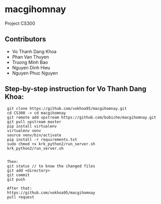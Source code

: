 # macgihomnay
Project CS300

## Contributors
 - Vo Thanh Dang Khoa
 - Phan Van Thuyen
 - Truong Minh Bao
 - Nguyen Dinh Hieu
 - Nguyen Phuc Nguyen

## Step-by-step instruction for Vo Thanh Dang Khoa:
```
 git clone https://github.com/vokhoa95/macgihomnay.git
 cd CS300 -> cd macgihomnay
 git remote add upstream https://github.com/bubiche/macgihomnay.git
 git pull upstream master
 pip install virtualenv
 virtualenv venv
 source venv/bin/activate
 pip install -r requirements.txt
 sudo chmod +x krk_python2/run_server.sh
 krk_python2/run_server.sh
 
 
 Then:
 git status // to know the changed files
 git add <directory>
 git commit
 git push
 
 After that:
 https://github.com/vokhoa95/macgihomnay
 pull request
```
